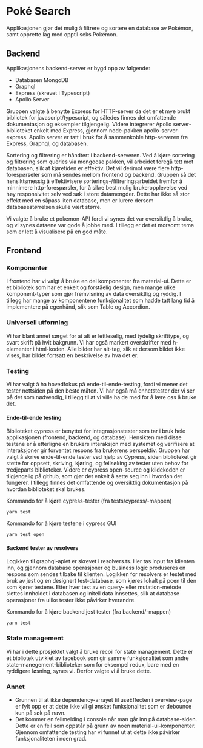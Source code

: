 # Poké Search

Applikasjonen gjør det mulig å filtrere og sortere en database av Pokémon, samt opprette lag med opptil seks Pokémon.

## Backend

Applikasjonens backend-server er bygd opp av følgende:

* Databasen MongoDB
* Graphql
* Express (skrevet i Typescript)
* Apollo Server

Gruppen valgte å benytte Express for HTTP-server da det er et mye brukt bibliotek for javascript/typescript, og således
finnes det omfattende dokumentasjon og eksempler tilgjengelig. Videre integrerer Apollo server-biblioteket enkelt med
Express, gjennom node-pakken apollo-server-express. Apollo server er tatt i bruk for å sammenkoble http-serveren fra
Express, Graphql, og databasen.

Sortering og filtrering er håndtert i backend-serveren. Ved å kjøre sortering og filtrering som queries via mongoose
pakken, vil arbeidet foregå tett mot databasen, slik at kjøretiden er effektiv. Det vil derimot være flere
http-forespørseler som må sendes mellom frontend og backend. Gruppen så det hensiktsmessig å effektivisere
sorterings-/filtreringsarbeidet fremfor å minnimere http-forespørsler, for å sikre best mulig brukeropplevelse ved høy
responsivitet selv ved søk i store datamengder. Dette har ikke så stor effekt med en såpass liten database, 
men er lurere dersom databasestørrelsen skulle vært større.

Vi valgte å bruke et pokemon-API fordi vi synes det var oversiktlig å bruke, og vi synes dataene var gode å jobbe
med. I tillegg er det et morsomt tema som er lett å visualisere på en god måte. 

## Frontend

### **Komponenter**

I frontend har vi valgt å bruke en del komponenter fra material-ui. Dette er et bibliotek som har et enkelt og forståelig
design, men mange ulike komponent-typer som gjør fremvisning av data oversiktlig og ryddig. I tillegg har mange av
komponentene funksjonalitet som hadde tatt lang tid å implementere på egenhånd, slik som Table og Accordion.

### **Universell utforming**

Vi har blant annet sørget for at alt er lettleselig, med tydelig skrifttype, og svart skrift på hvit bakgrunn. Vi har
også markert overskrifter med h-elementer i html-koden. Alle bilder har alt-tag, slik at dersom bildet ikke vises, har
bildet fortsatt en beskrivelse av hva det er. 

### **Testing**

Vi har valgt å ha hovedfokus på ende-til-ende-testing, fordi vi mener det tester nettsiden på den beste måten. Vi har
også må enhetstester der vi ser på det som nødvendig, i tillegg til at vi ville ha de med for å lære oss å bruke det.

#### **Ende-til-ende testing**

Biblioteket cypress er benyttet for integrasjonstester som tar i bruk hele applikasjonen (frontend, backend, og database).
Hensikten med disse testene er å etterligne en brukers interaksjon med systemet og verifisere at interaksjoner gir forventet
respons fra brukerens perspektiv.
Gruppen har valgt å skrive ende-til-ende tester ved hjelp av Cypress, siden biblioteket gir støtte for oppsett, skriving, kjøring,
og feilsøking av tester uten behov for tredjeparts biblioteker. Videre er cypress open-source og kildekoden er tilgjengelig på github,
som gjør det enkelt å sette seg inn i hvordan det fungerer. I tillegg finnes det omfattende og oversiktlig dokumentasjon på hvordan
biblioteket skal brukes.

Kommando for å kjøre cypress-tester (fra tests/cypress/-mappen)

```yarn test```

Kommando for å kjøre testene i cypress GUI

```yarn test open```

#### **Backend tester av resolvers**

Logikken til graphql-apiet er skrevet i resolvers.ts. Her tas input fra klienten inn, og gjennom database operasjoner og business logic
produseres en respons som sendes tilbake til klienten. Logikken for resolvers er testet med bruk av jest og en designert test-database,
som kjøres lokalt på pcen til den som kjører testene. Etter hver test av en query- eller mutation-metode slettes innholdet i databasen
og initell data innsettes, slik at database operasjoner fra ulike tester ikke påvirker hverandre.

Kommando for å kjøre backend jest tester (fra backend/-mappen)

```yarn test```

### **State management**

Vi har i dette prosjektet valgt å bruke recoil for state management. Dette er et bibliotek utviklet av facebook som gir samme funksjonalitet som andre state-manegement-biblioteker som for eksempel redux, bare med en ryddigere løsning, synes vi. Derfor valgte vi å bruke dette.

### **Annet**

- Grunnen til at ikke dependency-arrayet til useEffecten i overview-page er fylt opp er at dette ikke vil gi ønsket
  funksjonalitet som er debounce kun på søk på navn.
- Det kommer en feilmelding i console når man går inn på database-siden. Dette er en feil som oppstår på grunn av noen
  material-ui-komponenter. Gjennom omfattende testing har vi funnet ut at dette ikke påvirker funksjonaliteten i noen grad. 
